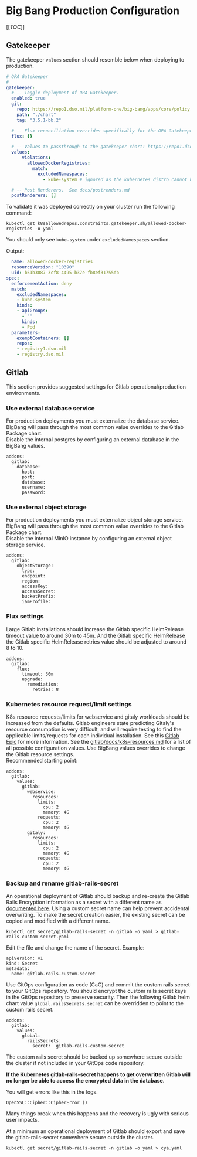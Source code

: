 # Big Bang Production Configuration

[[_TOC_]]

## Gatekeeper
The gatekeeper `values` section should resemble below when deploying to production.

```yaml
# OPA Gatekeeper
#
gatekeeper:
  # -- Toggle deployment of OPA Gatekeeper.
  enabled: true
  git:
    repo: https://repo1.dso.mil/platform-one/big-bang/apps/core/policy.git
    path: "./chart"
    tag: "3.5.1-bb.2"

  # -- Flux reconciliation overrides specifically for the OPA Gatekeeper Package
  flux: {}

  # -- Values to passthrough to the gatekeeper chart: https://repo1.dso.mil/platform-one/big-bang/apps/core/policy.git
  values:
      violations:
        allowedDockerRegistries:
          match:
            excludedNamespaces: 
              - kube-system # ignored as the kubernetes distro cannot be controlled

  # -- Post Renderers.  See docs/postrenders.md
  postRenderers: []
```

To validate it was deployed correctly on your cluster run the following command:

`kubectl get k8sallowedrepos.constraints.gatekeeper.sh/allowed-docker-registries -o yaml`

You should only see `kube-system` under `excludedNamespaces` section.

Output:

```yaml
  name: allowed-docker-registries
  resourceVersion: "10390"
  uid: b51b3887-3cf8-4495-b37e-fb8ef31755db
spec:
  enforcementAction: deny
  match:
    excludedNamespaces:
    - kube-system
    kinds:
    - apiGroups:
      - ""
      kinds:
      - Pod
  parameters:
    exemptContainers: []
    repos:
    - registry1.dso.mil
    - registry.dso.mil
```

## Gitlab
This section provides suggested settings for Gitlab operational/production environments.

### Use external database service
For production deployments you must externalize the database service. BigBang will pass through the most common value overrides to the Gitlab Package chart.   
Disable the internal postgres by configuring an external database in the BigBang values.
```
addons:
  gitlab: 
    database:
      host:
      port:
      database:
      username:
      password:
```

### Use external object storage 
For production deployments you must externalize object storage service. BigBang will pass through the most common value overrides to the Gitlab Package chart.  
Disable the internal MinIO instance by configuring an external object storage service.
```
addons:
  gitlab:
    objectStorage:
      type:
      endpoint:
      region:
      accessKey:
      accessSecret:
      bucketPrefix:
      iamProfile:
```

### Flux settings
Large Gitlab installations should increase the Gitlab specific HelmRelease timeout value to around 30m to 45m. And the Gitlab specific HelmRelease the Gitlab specific HelmRelease retries value should be adjusted to around 8 to 10.
```
addons:
  gitlab:
    flux:
      timeout: 30m
      upgrade:
        remediation:
          retries: 8

```

### Kubernetes resource request/limit settings
K8s resource requests/limits for webservice and gitaly workloads should be increased from the defaults. Gitlab engineers state predicting Gitaly's resource consumption is very difficult, and will require testing to find the applicable limits/requests for each individual installation. See this [Gitlab Epic](https://gitlab.com/groups/gitlab-org/-/epics/6127) for more information. See the [gitlab/docs/k8s-resources.md](https://repo1.dso.mil/platform-one/big-bang/apps/developer-tools/gitlab/-/blob/main/docs/k8s-resources.md) for a list of all possible configuration values. Use BigBang values overrides to change the Gitlab resource settings.  
Recommended starting point:
```
addons:
  gitlab:
    values:
      gitlab:
        webservice:
          resources:
            limits:
              cpu: 2
              memory: 4G
            requests:
              cpu: 2
              memory: 4G
        gitaly:
          resources:
            limits:
              cpu: 2
              memory: 4G
            requests:
              cpu: 2
              memory: 4G
```

### Backup and rename gitlab-rails-secret
An operational deployment of Gitlab should backup and re-create the Gitlab Rails Encryption information as a secret with a different name as [documented here](https://docs.gitlab.com/charts/installation/secrets.html#gitlab-rails-secret). Using a custom secret name can help prevent accidental overwriting. 
To make the secret creation easier, the existing secret can be copied and modified with a different name.
```
kubectl get secret/gitlab-rails-secret -n gitlab -o yaml > gitlab-rails-custom-secret.yaml
```
Edit the file and change the name of the secret. Example:
```
apiVersion: v1
kind: Secret
metadata:
  name: gitlab-rails-custom-secret
```
Use GitOps configuration as code (CaC) and commit the custom rails secret to your GitOps repository. You should encrypt the custom rails secret keys in the GitOps repository to preserve security. 
Then the following Gitlab helm chart value `global.railsSecrets.secret` can be overridden to point to the custom rails secret.
```
addons:
  gitlab:
    values:
      global:
        railsSecrets:
          secret:  gitlab-rails-custom-secret
```
The custom rails secret should be backed up somewhere secure outside the cluster if not included in your GitOps code repository.

**If the Kubernetes gitlab-rails-secret happens to get overwritten Gitlab will no longer be able to access the encrypted data in the database.**

You will get errors like this in the logs.
```
OpenSSL::Cipher::CipherError ()
```
Many things break when this happens and the recovery is ugly with serious user impacts.  

At a minimum an operational deployment of Gitlab should export and save the gitlab-rails-secret somewhere secure outside the cluster.
```
kubectl get secret/gitlab-rails-secret -n gitlab -o yaml > cya.yaml
```

